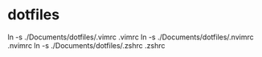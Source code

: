 # dotfiles

ln -s  ./Documents/dotfiles/.vimrc .vimrc
ln -s ./Documents/dotfiles/.nvimrc .nvimrc
ln -s ./Documents/dotfiles/.zshrc .zshrc
